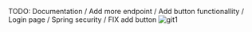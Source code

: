 TODO: Documentation / Add more endpoint / Add button functionallity / Login page / Spring security / FIX add button
![git1](https://github.com/Trollcraft1002/java-mongodb-store/assets/68969028/6ce95da7-a18d-4efc-8c29-27ae0d39509b)
